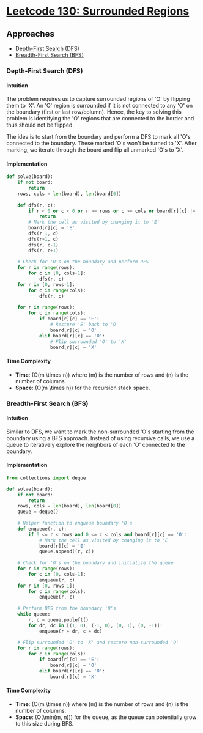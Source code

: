 # [Leetcode 130: Surrounded Regions](https://leetcode.com/problems/surrounded-regions/)

## Approaches
- [Depth-First Search (DFS)](#depth-first-search-dfs)
- [Breadth-First Search (BFS)](#breadth-first-search-bfs)

### Depth-First Search (DFS)

#### Intuition
The problem requires us to capture surrounded regions of 'O' by flipping them to 'X'. An 'O' region is surrounded if it is not connected to any 'O' on the boundary (first or last row/column). Hence, the key to solving this problem is identifying the 'O' regions that are connected to the border and thus should not be flipped.

The idea is to start from the boundary and perform a DFS to mark all 'O's connected to the boundary. These marked 'O's won't be turned to 'X'. After marking, we iterate through the board and flip all unmarked 'O's to 'X'.

#### Implementation
```python
def solve(board):
    if not board:
        return
    rows, cols = len(board), len(board[0])
    
    def dfs(r, c):
        if r < 0 or c < 0 or r >= rows or c >= cols or board[r][c] != 'O':
            return
        # Mark the cell as visited by changing it to 'E'
        board[r][c] = 'E'
        dfs(r-1, c)
        dfs(r+1, c)
        dfs(r, c-1)
        dfs(r, c+1)
    
    # Check for 'O's on the boundary and perform DFS
    for r in range(rows):
        for c in [0, cols-1]:
            dfs(r, c)
    for r in [0, rows-1]:
        for c in range(cols):
            dfs(r, c)
    
    for r in range(rows):
        for c in range(cols):
            if board[r][c] == 'E':
                # Restore 'E' back to 'O'
                board[r][c] = 'O'
            elif board[r][c] == 'O':
                # Flip surrounded 'O' to 'X'
                board[r][c] = 'X'

```

#### Time Complexity
- **Time**: \(O(m \times n)\) where \(m\) is the number of rows and \(n\) is the number of columns.
- **Space**: \(O(m \times n)\) for the recursion stack space.

### Breadth-First Search (BFS)

#### Intuition
Similar to DFS, we want to mark the non-surrounded 'O's starting from the boundary using a BFS approach. Instead of using recursive calls, we use a queue to iteratively explore the neighbors of each 'O' connected to the boundary.

#### Implementation
```python
from collections import deque

def solve(board):
    if not board:
        return
    rows, cols = len(board), len(board[0])
    queue = deque()
    
    # Helper function to enqueue boundary 'O's
    def enqueue(r, c):
        if 0 <= r < rows and 0 <= c < cols and board[r][c] == 'O':
            # Mark the cell as visited by changing it to 'E'
            board[r][c] = 'E'
            queue.append((r, c))
    
    # Check for 'O's on the boundary and initialize the queue
    for r in range(rows):
        for c in [0, cols-1]:
            enqueue(r, c)
    for r in [0, rows-1]:
        for c in range(cols):
            enqueue(r, c)
    
    # Perform BFS from the boundary 'O's
    while queue:
        r, c = queue.popleft()
        for dr, dc in [(1, 0), (-1, 0), (0, 1), (0, -1)]:
            enqueue(r + dr, c + dc)
    
    # Flip surrounded 'O' to 'X' and restore non-surrounded 'O'
    for r in range(rows):
        for c in range(cols):
            if board[r][c] == 'E':
                board[r][c] = 'O'
            elif board[r][c] == 'O':
                board[r][c] = 'X'

```

#### Time Complexity
- **Time**: \(O(m \times n)\) where \(m\) is the number of rows and \(n\) is the number of columns.
- **Space**: \(O(\min(m, n))\) for the queue, as the queue can potentially grow to this size during BFS.

